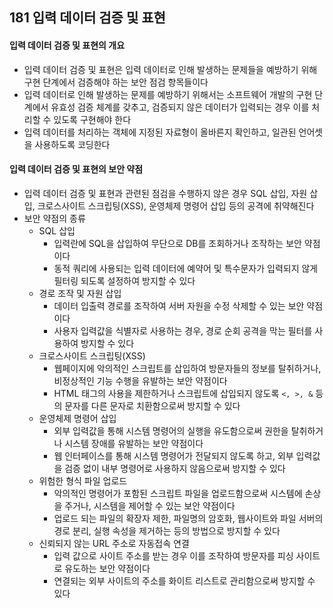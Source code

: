 ## 181 입력 데이터 검증 및 표현

#### 입력 데이터 검증 및 표현의 개요

- 입력 데이터 검증 및 표현은 입력 데이터로 인해 발생하는 문제들을 예방하기 위해 구현 단계에서 검증해야 하는 보안 점검 항목들이다
- 입력 데이터로 인해 발생하는 문제를 예방하기 위해서는 소프트웨어 개발의 구현 단계에서 유효성 검증 체계를 갖추고, 검증되지 않은 데이터가 입력되는 경우 이를 처리할 수 있도록 구현해야 한다
- 입력 데이터를 처리하는 객체에 지정된 자료형이 올바른지 확인하고, 일관된 언어셋을 사용하도록 코딩한다



#### 입력 데이터 검증 및 표현의 보안 약점

- 입력 데이터 검증 및 표현과 관련된 점검을 수행하지 않은 경우 SQL 삽입, 자원 삽입, 크로스사이트 스크립팅(XSS), 운영체제 명령어 삽입 등의 공격에 취약해진다
- 보안 약점의 종류
  - SQL 삽입
    - 입력란에 SQL을 삽입하여 무단으로 DB를 조회하거나 조작하는 보안 약점이다
    - 동적 쿼리에 사용되는 입력 데이터에 예약어 및 특수문자가 입력되지 않게 필터링 되도록 설정하여 방지할 수 있다
  - 경로 조작 및 자원 삽입
    - 데이터 입출력 경로를 조작하여 서버 자원을 수정 삭제할 수 있는 보안 약점이다
    - 사용자 입력값을 식별자로 사용하는 경우, 경로 순회 공격을 막는 필터를 사용하여 방지할 수 있다
  - 크로스사이트 스크립팅(XSS)
    - 웹페이지에 악의적인 스크립트를 삽입하여 방문자들의 정보를 탈취하거나, 비정상적인 기능 수행을 유발하는 보안 약점이다
    - HTML 태그의 사용을 제한하거나 스크립트에 삽입되지 않도록 `<, >, &` 등의 문자를 다른 문자로 치환함으로써 방지할 수 있다
  - 운영체제 명령어 삽입
    - 외부 입력값을 통해 시스템 명령어의 실행을 유도함으로써 권한을 탈취하거나 시스템 장애를 유발하는 보안 약점이다
    - 웹 인터페이스를 통해 시스템 명령어가 전달되지 않도록 하고, 외부 입력값을 검증 없이 내부 명령어로 사용하지 않음으로써 방지할 수 있다
  - 위험한 형식 파일 업로드
    - 악의적인 명령어가 포함된 스크립트 파일을 업로드함으로써 시스템에 손상을 주거나, 시스템을 제어할 수 있는 보안 약점이다
    - 업로드 되는 파일의 확장자 제한, 파일명의 암호화, 웹사이트와 파일 서버의 경로 분리, 실행 속성을 제거하는 등의 방법으로 방지할 수 있다
  - 신뢰되지 않는 URL 주소로 자동접속 연결
    - 입력 값으로 사이트 주소를 받는 경우 이를 조작하여 방문자를 피싱 사이트로 유도하는 보안 약점이다
    - 연결되는 외부 사이트의 주소를 화이트 리스트로 관리함으로써 방지할 수 있다